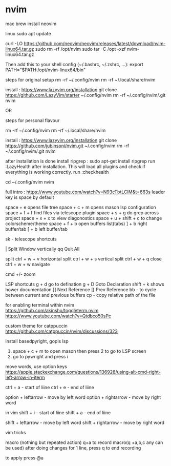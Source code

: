 # nvim

mac 
brew install neovim

linux
sudo apt update

curl -LO https://github.com/neovim/neovim/releases/latest/download/nvim-linux64.tar.gz
sudo rm -rf /opt/nvim
sudo tar -C /opt -xzf nvim-linux64.tar.gz

Then add this to your shell config (~/.bashrc, ~/.zshrc, ...):
export PATH="$PATH:/opt/nvim-linux64/bin"


steps for original setup
rm -rf ~/.config/nvim
rm -rf ~/.local/share/nvim

install : https://www.lazyvim.org/installation
git clone https://github.com/LazyVim/starter ~/.config/nvim
rm -rf ~/.config/nvim/.git
nvim

OR 

steps for personal flavour

rm -rf ~/.config/nvim
rm -rf ~/.local/share/nvim

install : https://www.lazyvim.org/installation
git clone https://github.com/jubinsoni/nvim.git ~/.config/nvim
rm -rf ~/.config/nvim/.git
nvim


after installation is done
install ripgrep : sudo apt-get install ripgrep
run :LazyHealth after installation. This will load all plugins and check if everything is working correctly.
run :checkhealth

cd ~/.config/nvim
nvim

full intro : https://www.youtube.com/watch?v=N93cTbtLCIM&t=663s
leader key is space by default

space + e  opens file tree
space + c + m  opens mason lsp configuration
space + f + f find files via telescope plugin
space + s + g  do grep across project
space + x + x   to view diagonostics
space + u + shift + c to change colorscheme/theme
space + f + b open buffers list(tabs)
] + b right buffer/tab
[ + b left buffer/tab

<leader>sk - telescope shortcuts

<Space>| Split Window vertically
<leader>qq	Quit All

split
ctrl + w + v  horizontal split
ctrl + w + s  vertical split
ctrl + w + q  close
ctrl + w + w  navigate

cmd +/-  zoom

LSP shortcuts
g + d   go to defination
g + D 	Goto Declaration
shift + k shows hower documentation
]]	Next Reference
[[	Prev Reference
<leader>bb - to cycle between current and previous buffers
<leader>cp - copy relative path of the file 

for enabling terminal within nvim
https://github.com/akinsho/toggleterm.nvim
https://www.youtube.com/watch?v=Qtdbco50sPc

custom theme for catppuccin
https://github.com/catppuccin/nvim/discussions/323

install basedpyright, gopls lsp
1) space + c + m to open mason then press 2 to go to LSP screen
2) go to pywright and press i

move words, use option keys
https://apple.stackexchange.com/questions/136928/using-alt-cmd-right-left-arrow-in-iterm

ctrl + a - start of liine
ctrl + e - end of liine

option + leftarrow - move by left word
option + rightarrow - move by right word

in vim
shift + i - start of liine
shift + a - end of liine

shift + leftarrow - move by left word
shift + rightarrow - move by right word

vim tricks

macro (nothing but repeated action)
q+a to record macro(q +a,b,c any can be used)
after doing changes for 1 line, press q to end recording

to apply press @a
